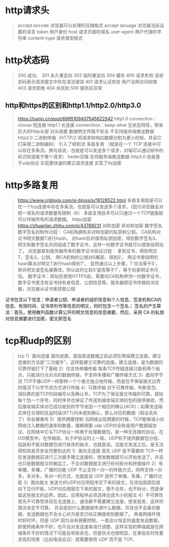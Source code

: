 # http请求头
> accept encode 浏览器可以处理的压缩格式
> accept lanuage 浏览器当前设置的语言
> token  用户身份
> host 请求页面的域名
> user-agent 用户代理的字符串
> content-type 请求类型格式
# http状态码
> 200 成功、
> 301 永久重定向
> 302 临时重定向
> 304 缓存
> 400 请求失败  该状态码表示请求报文中存在语法错误
> 401 请求认证失败  用户没用访问权限
> 403 请求拒绝
> 404 未找到
> 500 服务区异常
## http和https的区别和http1.1/http2.0/http3.0
> https://juejin.cn/post/6995109407545622542
> http1.0  connection：cloose
> 短连接
> http1.1
> 长连接    connecttion：keep-alive
> 无状态特性，带来巨大的Http头部
> 对头阻塞
> 数据明文传输不安全
> 不支持服务端推送数据
> http2.0
> 二进制传输（HTTP/2 将请求和响应数据分割为更小的帧，并且它们采用二进制编码）
> 引入了帧和流
> 多路复用  （就是在一个 TCP 连接中可以存在多条流。换句话说，也就是可以发送多个请求，对端可以通过帧中的标识知道属于哪个请求）
> heder压缩
> 支持服务端推送数据
> http3.0
> 他是基于udp协议
> 实现更快速的建立请求连接
> 实现了tls加密

# http多路复用
> https://www.cnblogs.com/sj-blogs/p/16128522.html
> 多路复用就是可以在一个tcp连接中存在多条流，也就是可以发送多个请求，（因为浏览器会对统一域名的请求数量有限制（6）
> 多路复用技术可以只通过一个TCP链接就可以传输所有的请求数据。
https加密   
> https://zhuanlan.zhihu.com/p/43789231
> 对称加密
> 非对称加密
> 数字签名
数字签名的制作过程：
> CA机构拥有非对称加密的私钥和公钥。
> CA机构对证书明文数据T进行hash。
> 对hash后的值用私钥加密，得到数字签名S。
> 明文和数字签名共同组成了数字证书，这样一份数字证书就可以颁发给网站了。
浏览器拿到服务器传来的数字证书验证过程：
> 拿到证书，得到明文T，签名S，公钥。
> 用CA机构的公钥对S解密，得到S’。
> 用证书里指明的hash算法对明文T进行hash得到T’。
> 显然通过以上步骤，T’应当等于S‘，除非明文或签名被篡改。所以此时比较S’是否等于T’，等于则表明证书可信。
> 数字证书：网站在使用HTTPS前，需要向CA机构申领一份数字证书，数字证书里含有证书持有者信息、公钥信息等。服务器把证书传输给浏览器，浏览器从证书里获取公钥

证书包含以下信息：申请者公钥、申请者的组织信息和个人信息、签发机构CA的信息、有效时间、证书序列号等信息的明文，同时包含一个签名；
签名的产生算法：首先，使用散列函数计算公开的明文信息的信息摘要，然后，采用 CA 的私钥对信息摘要进行加密，密文即签名



# tcp和udp的区别
> tcp
1）面向连接
面向连接，是指发送数据之前必须在两端建立连接。建立连接的方法是“三次握手”，这样能建立可靠的连接。建立连接，是为数据的可靠传输打下了基础
2）仅支持单播传输
每条TCP传输连接只能有两个端点，只能进行点对点的数据传输，不支持多播和广播传输方式
3）面向字节流
TCP不像UDP一样那样一个个报文独立地传输，而是在不保留报文边界的情况下以字节流方式进行传输
4）可靠传输
对于可靠传输，判断丢包、误码靠的是TCP的段编号以及确认号。TCP为了保证报文传输的可靠，就给每个包一个序号，同时序号也保证了传送到接收端实体的包的按序接收。然后接收端实体对已成功收到的字节发回一个相应的确认(ACK)；如果发送端实体在合理的往返时延(RTT)内未收到确认，那么对应的数据（假设丢失了）将会被重传
5）提供拥塞控制
当网络出现拥塞的时候，TCP能够减小向网络注入数据的速率和数量，缓解拥塞
> udp
UDP的全称是用户数据报协议，在网络中它与TCP协议一样用于处理数据包，是一种无连接的协议。在OSI模型中，在传输层，处于IP协议的上一层。UDP有不提供数据包分组、组装和不能对数据包进行排序的缺点，也就是说，当报文发送之后，是无法得知其是否安全完整到达的
1）面向无连接
首先 UDP 是不需要和 TCP一样在发送数据前进行三次握手建立连接的，想发数据就可以开始发送了。并且也只是数据报文的搬运工，不会对数据报文进行任何拆分和拼接操作
2）有单播，多播，广播的功能
UDP 不止支持一对一的传输方式，同样支持一对多，多对多，多对一的方式，也就是说 UDP 提供了单播，多播，广播的功能
3）面向报文
发送方的UDP对应用程序交下来的报文，在添加首部后就向下交付IP层。UDP对应用层交下来的报文，既不合并，也不拆分，而是保留这些报文的边界。因此，应用程序必须选择合适大小的报文
4）不可靠性
首先不可靠性体现在无连接上，通信都不需要建立连接，想发就发，这样的情况肯定不可靠。
并且收到什么数据就传递什么数据，并且也不会备份数据，发送数据也不会关心对方是否已经正确接收到数据了。
再者网络环境时好时坏，但是 UDP 因为没有拥塞控制，一直会以恒定的速度发送数据。即使网络条件不好，也不会对发送速率进行调整。这样实现的弊端就是在网络条件不好的情况下可能会导致丢包，但是优点也很明显，在某些实时性要求高的场景（比如电话会议）就需要使用 UDP 而不是 TCP。
